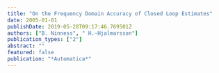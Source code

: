 ```yaml
---
title: "On the Frequency Domain Accuracy of Closed Loop Estimates"
date: 2005-01-01
publishDate: 2019-05-28T09:17:46.769501Z
authors: ["B. Ninness", " H.~Hjalmarsson"]
publication_types: ["2"]
abstract: ""
featured: false
publication: "*Automatica*"
---
```


